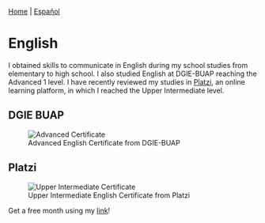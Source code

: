[Home](index.md) | [Español](englishesp.md)
# English

I obtained skills to communicate in English during my school studies from elementary to high school. I also studied English at DGIE-BUAP reaching the Advanced 1 level. I have recently reviewed my studies in [Platzi](platzi.md), an online learning platform, in which I reached the Upper Intermediate level.

## DGIE BUAP

<figure>
  <img
  src="https://imgur.com/TPKQDsU.jpg"
  alt="Advanced Certificate">
  <figcaption>Advanced English Certificate from DGIE-BUAP</figcaption>
</figure>

## Platzi

<figure>
  <img
  src="https://imgur.com/nXPuGl6.jpg"
  alt="Upper Intermediate Certificate">
  <figcaption>Upper Intermediate English Certificate from Platzi</figcaption>
</figure>

Get a free month using my [link](https://platzi.com/r/davidsilvaa/)!